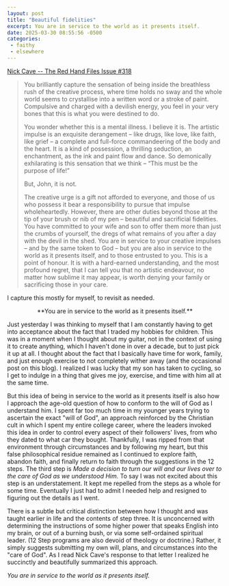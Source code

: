 ```yaml
---
layout: post
title: "Beautiful fidelities"
excerpt: You are in service to the world as it presents itself.
date: 2025-03-30 08:55:56 -0500
categories: 
 - faithy
 - elsewhere
---
```


[Nick Cave -- The Red Hand Files Issue #318](https://www.theredhandfiles.com/balance-creative-family/)

> You brilliantly capture the sensation of being inside the breathless rush of the creative process, where time holds no sway and the whole world seems to crystallise into a written word or a stroke of paint. Compulsive and charged with a devilish energy, you feel in your very bones that this is what you were destined to do.
>
> You wonder whether this is a mental illness. I believe it is. The artistic impulse is an exquisite derangement – like drugs, like love, like faith, like grief – a complete and full-force commandeering of the body and the heart. It is a kind of possession, a thrilling seduction, an enchantment, as the ink and paint flow and dance. So demonically exhilarating is this sensation that we think – “This must be the purpose of life!”
>
> But, John, it is not. 
>
> The creative urge is a gift not afforded to everyone, and those of us who possess it bear a responsibility to pursue that impulse wholeheartedly. However, there are other duties beyond those at the tip of your brush or nib of my pen – beautiful and sacrificial fidelities. You have committed to your wife and son to offer them more than just the crumbs of yourself, the dregs of what remains of you after a day with the devil in the shed. You are in service to your creative impulses – and by the same token to God – but you are also in service to the world as it presents itself, and to those entrusted to you. This is a point of honour.  It is with a hard-earned understanding, and the most profound regret, that I can tell you that no artistic endeavour, no matter how sublime it may appear, is worth denying your family or sacrificing those in your care.

I capture this mostly for myself, to revisit as needed.

<aside markdown="1" style="text-align:center">
**You are in service to the world as it presents itself.**
</aside>

Just yesterday I was thinking to myself that I am constantly having to get into acceptance about the fact that I traded my hobbies for children. This was in a moment when I thought about my guitar, not in the context of using it to create anything, which I haven't done in over a decade, but to just pick it up at all. I thought about the fact that I basically have time for work, family, and just enough exercise to not completely wither away (and the occasional post on this blog). I realized I was lucky that my son has taken to cycling, so I get to indulge in a thing that gives me joy, exercise, and time with him all at the same time.

But this idea of being in service to the world as it presents itself is also how I approach the age-old question of how to conform to the will of God as I understand him. I spent far too much time in my younger years trying to ascertain the exact "will of God", an approach reinforced by the Christian cult in which I spent my entire college career, where the leaders invoked this idea in order to control every aspect of their followers' lives, from who they dated to what car they bought. Thankfully, I was ripped from that environment through circumstances and by following my heart, but this false philosophical residue remained as I continued to explore faith, abandon faith, and finally return to faith through the suggestions in the 12 steps. The third step is _Made a decision to turn our will and our lives over to the care of God as we understood Him._ To say I was not excited about this step is an understatement. It kept me repelled from the steps as a whole for some time. Eventually I just had to admit I needed help and resigned to figuring out the details as I went.

There is a subtle but critical distinction between how I thought and was taught earlier in life and the contents of step three. It is unconcerned with determining the instructions of some higher power that speaks English into my brain, or out of a burning bush, or via some self-ordained spiritual leader. (12 Step programs are also devoid of theology or doctrine.) Rather, it simply suggests submitting my own will, plans, and circumstances into the "care of God". As I read Nick Cave's response to that letter I realized he succinctly and beautifully summarized this approach.

_You are in service to the world as it presents itself._

